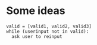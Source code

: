 # Some ideas

```
valid = [valid1, valid2, valid3]
while (userinput not in valid):
  ask user to reinput
```

